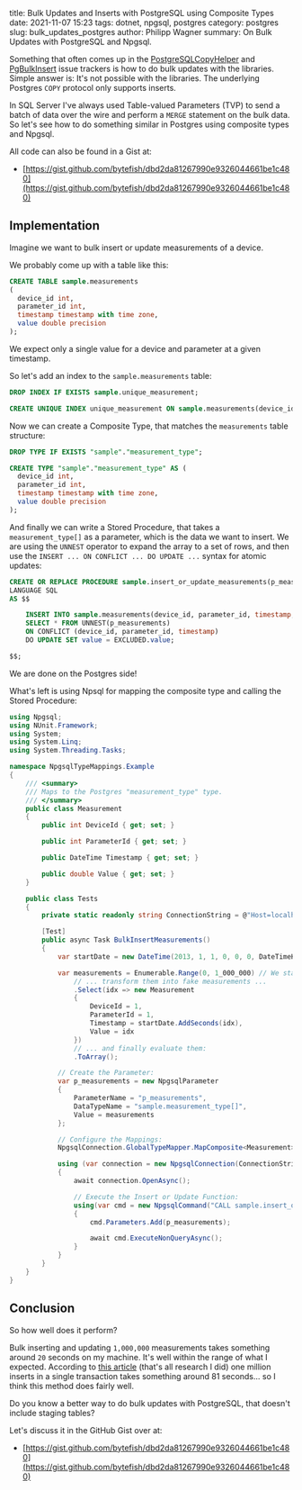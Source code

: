 title: Bulk Updates and Inserts with PostgreSQL using Composite Types
date: 2021-11-07 15:23
tags: dotnet, npgsql, postgres
category: postgres
slug: bulk_updates_postgres
author: Philipp Wagner
summary: On Bulk Updates with PostgreSQL and Npgsql.

Something that often comes up in the [PostgreSQLCopyHelper] and [PgBulkInsert] issue trackers is how to do bulk 
updates with the libraries. Simple answer is: It's not possible with the libraries. The underlying Postgres ``COPY`` 
protocol only supports inserts.

In SQL Server I've always used Table-valued Parameters (TVP) to send a batch of data over the wire and perform a 
``MERGE`` statement on the bulk data. So let's see how to do something similar in Postgres using composite types 
and Npgsql.

All code can also be found in a Gist at:

* [https://gist.github.com/bytefish/dbd2da81267990e9326044661be1c480](https://gist.github.com/bytefish/dbd2da81267990e9326044661be1c480)

[PostgreSQLCopyHelper]: https://github.com/PostgreSQLCopyHelper/PostgreSQLCopyHelper
[PgBulkInsert]: https://github.com/PgBulkInsert/PgBulkInsert

## Implementation ##

Imagine we want to bulk insert or update measurements of a device. 

We probably come up with a table like this:

```sql
CREATE TABLE sample.measurements
(
  device_id int,
  parameter_id int,
  timestamp timestamp with time zone,
  value double precision
);
```

We expect only a single value for a device and parameter at a given timestamp. 

So let's add an index to the ``sample.measurements`` table:

```sql
DROP INDEX IF EXISTS sample.unique_measurement;

CREATE UNIQUE INDEX unique_measurement ON sample.measurements(device_id, parameter_id, timestamp);
```

Now we can create a Composite Type, that matches the ``measurements`` table structure:


```sql
DROP TYPE IF EXISTS "sample"."measurement_type";

CREATE TYPE "sample"."measurement_type" AS (
  device_id int,
  parameter_id int,
  timestamp timestamp with time zone,
  value double precision
);
```

And finally we can write a Stored Procedure, that takes a ``measurement_type[]`` as a parameter, which is the 
data we want to insert. We are using the ``UNNEST`` operator to expand the array to a set of rows, and then 
use the ``INSERT ... ON CONFLICT ... DO UPDATE ...`` syntax for atomic updates:

```sql
CREATE OR REPLACE PROCEDURE sample.insert_or_update_measurements(p_measurements sample.measurement_type[])
LANGUAGE SQL
AS $$

	INSERT INTO sample.measurements(device_id, parameter_id, timestamp, value)
	SELECT * FROM UNNEST(p_measurements)
	ON CONFLICT (device_id, parameter_id, timestamp)
	DO UPDATE SET value = EXCLUDED.value;

$$;
```

We are done on the Postgres side! 

What's left is using Npsql for mapping the composite type and calling the Stored Procedure:

```csharp
using Npgsql;
using NUnit.Framework;
using System;
using System.Linq;
using System.Threading.Tasks;

namespace NpgsqlTypeMappings.Example
{
    /// <summary>
    /// Maps to the Postgres "measurement_type" type.
    /// </summary>
    public class Measurement
    {
        public int DeviceId { get; set; }

        public int ParameterId { get; set; }

        public DateTime Timestamp { get; set; }

        public double Value { get; set; }
    }

    public class Tests
    {
        private static readonly string ConnectionString = @"Host=localhost;Port=5432;Database=sampledb;Pooling=false;User Id=philipp;Password=test_pwd;";

        [Test]
        public async Task BulkInsertMeasurements()
        {
            var startDate = new DateTime(2013, 1, 1, 0, 0, 0, DateTimeKind.Utc);

            var measurements = Enumerable.Range(0, 1_000_000) // We start with 1_000,000 Measurements ...
                // ... transform them into fake measurements ...
                .Select(idx => new Measurement
                {
                    DeviceId = 1,
                    ParameterId = 1,
                    Timestamp = startDate.AddSeconds(idx),
                    Value = idx
                })
                // ... and finally evaluate them:
                .ToArray();

            // Create the Parameter:
            var p_measurements = new NpgsqlParameter
            {
                ParameterName = "p_measurements",
                DataTypeName = "sample.measurement_type[]",
                Value = measurements
            };

            // Configure the Mappings:
            NpgsqlConnection.GlobalTypeMapper.MapComposite<Measurement>("sample.measurement_type");

            using (var connection = new NpgsqlConnection(ConnectionString))
            {
                await connection.OpenAsync();

                // Execute the Insert or Update Function:
                using(var cmd = new NpgsqlCommand("CALL sample.insert_or_update_measurements(@p_measurements)", connection))
                {
                    cmd.Parameters.Add(p_measurements);

                    await cmd.ExecuteNonQueryAsync();
                }
            }
        }
    }
}
```

## Conclusion ##

So how well does it perform? 

Bulk inserting and updating  ``1,000,000`` measurements takes something around ``20`` seconds on my machine. It's well within the range of what I 
expected. According to [this article] (that's all research I did) one million inserts in a single transaction takes something around 81 seconds... so 
I think this method does fairly well.

Do you know a better way to do bulk updates with PostgreSQL, that doesn't include staging tables?

Let's discuss it in the GitHub Gist over at:

* [https://gist.github.com/bytefish/dbd2da81267990e9326044661be1c480](https://gist.github.com/bytefish/dbd2da81267990e9326044661be1c480)

[this article]: https://www.cybertec-postgresql.com/en/postgresql-bulk-loading-huge-amounts-of-data/